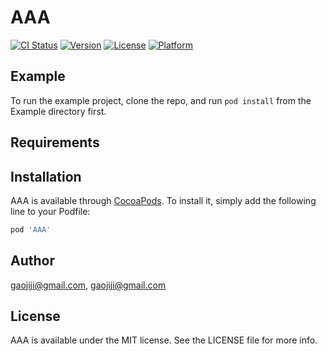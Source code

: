 # AAA

[![CI Status](http://img.shields.io/travis/gaojiji@gmail.com/AAA.svg?style=flat)](https://travis-ci.org/gaojiji@gmail.com/AAA)
[![Version](https://img.shields.io/cocoapods/v/AAA.svg?style=flat)](http://cocoapods.org/pods/AAA)
[![License](https://img.shields.io/cocoapods/l/AAA.svg?style=flat)](http://cocoapods.org/pods/AAA)
[![Platform](https://img.shields.io/cocoapods/p/AAA.svg?style=flat)](http://cocoapods.org/pods/AAA)

## Example

To run the example project, clone the repo, and run `pod install` from the Example directory first.

## Requirements

## Installation

AAA is available through [CocoaPods](http://cocoapods.org). To install
it, simply add the following line to your Podfile:

```ruby
pod 'AAA'
```

## Author

gaojiji@gmail.com, gaojiji@gmail.com

## License

AAA is available under the MIT license. See the LICENSE file for more info.
